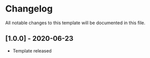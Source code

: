 # Changelog
All notable changes to this template will be documented in this file.

## [1.0.0] - 2020-06-23
- Template released
